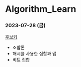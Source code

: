 # Algorithm_Learn
### 2023-07-28 (금)
[후보키](https://school.programmers.co.kr/learn/courses/30/lessons/42890)
- 조합론
- 해시를 사용한 집합과 맵
- 비트 집합
